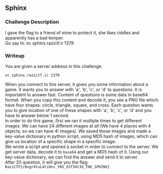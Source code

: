 ## Sphinx

### Challenge Description

I gave the flag to a friend of mine to protect it, she likes riddles and apparently has a bad temper.  
Go say hi: nc sphinx.razictf.ir 1379  

### Writeup

You are given a server address in this challenge. 
```
nc sphinx.razictf.ir 1379
```
When you connect to this server, it gives you some information about a game. It wants you to answer with 'a', 'b', 'c', or 'd' to questions. It is importatnt to answer fast. Content of questions is some data in base64 format. When you copy this content and decode it, you see a PNG file which have four shapes: circle, triangle, square, and cross. Each question wants you to give location of one of these shapes with 'a', 'b', 'c', or 'd' and you have to answer below 1 second.  
In order to do this game, first we ran it multiple times to get different images. We can have 24 different images at all (We have 4 places with 4 objects, so we can have 4! images). We saved those images and made a key-value dictionary in python script, using MD5 hash of images, which can give us location of a specific shape in a specific image.  
We wrote a script and opened a socket in order to connect to the server. We get server data, decode it to `base64` and get a MD5 hash of it. Using our key-value dictionary, we can find the answer and send it to server.  
After 20 question, it will give you the flag:  
``
RaziCTF{c0ngr4tuL4ti0ns_Y0U_d3f34t3d_THE_SPHINX}
``
